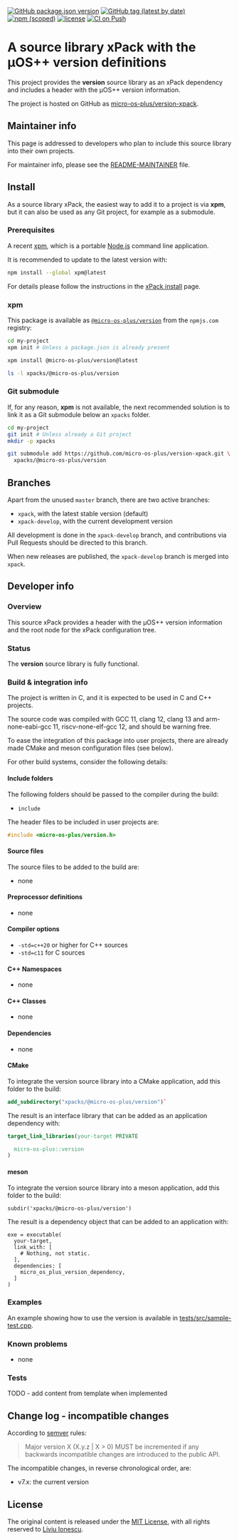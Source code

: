 [![GitHub package.json version](https://img.shields.io/github/package-json/v/micro-os-plus/version-xpack)](https://github.com/micro-os-plus/version-xpack/blob/xpack/package.json)
[![GitHub tag (latest by date)](https://img.shields.io/github/v/tag/micro-os-plus/version-xpack)](https://github.com/micro-os-plus/version-xpack/tags/)
[![npm (scoped)](https://img.shields.io/npm/v/@micro-os-plus/version.svg?color=blue)](https://www.npmjs.com/package/@micro-os-plus/version/)
[![license](https://img.shields.io/github/license/micro-os-plus/version-xpack)](https://github.com/micro-os-plus/version-xpack/blob/xpack/LICENSE)
[![CI on Push](https://github.com/micro-os-plus/version-xpack/actions/workflows/ci.yml/badge.svg)](https://github.com/micro-os-plus/version-xpack/actions/workflows/ci.yml)

# A source library xPack with the µOS++ version definitions

This project provides the **version** source library as an xPack dependency
and includes a header with the µOS++ version information.

The project is hosted on GitHub as
[micro-os-plus/version-xpack](https://github.com/micro-os-plus/version-xpack).

## Maintainer info

This page is addressed to developers who plan to include this source
library into their own projects.

For maintainer info, please see the
[README-MAINTAINER](README-MAINTAINER.md) file.

## Install

As a source library xPack, the easiest way to add it to a project is via
**xpm**, but it can also be used as any Git project, for example as a submodule.

### Prerequisites

A recent [xpm](https://xpack.github.io/xpm/),
which is a portable [Node.js](https://nodejs.org/) command line application.

It is recommended to update to the latest version with:

```sh
npm install --global xpm@latest
```

For details please follow the instructions in the
[xPack install](https://xpack.github.io/install/) page.

### xpm

This package is available as
[`@micro-os-plus/version`](https://www.npmjs.com/package/@micro-os-plus/version)
from the `npmjs.com` registry:

```sh
cd my-project
xpm init # Unless a package.json is already present

xpm install @micro-os-plus/version@latest

ls -l xpacks/@micro-os-plus/version
```

### Git submodule

If, for any reason, **xpm** is not available, the next recommended
solution is to link it as a Git submodule below an `xpacks` folder.

```sh
cd my-project
git init # Unless already a Git project
mkdir -p xpacks

git submodule add https://github.com/micro-os-plus/version-xpack.git \
  xpacks/@micro-os-plus/version
```

## Branches

Apart from the unused `master` branch, there are two active branches:

- `xpack`, with the latest stable version (default)
- `xpack-develop`, with the current development version

All development is done in the `xpack-develop` branch, and contributions via
Pull Requests should be directed to this branch.

When new releases are published, the `xpack-develop` branch is merged
into `xpack`.

## Developer info

### Overview

This source xPack provides a header with the µOS++ version information
and the root node for the xPack configuration tree.

### Status

The **version** source library is fully functional.

### Build & integration info

The project is written in C, and it is expected
to be used in C and C++ projects.

The source code was compiled with GCC 11, clang 12, clang 13
and arm-none-eabi-gcc 11, riscv-none-elf-gcc 12, and should be warning free.

To ease the integration of this package into user projects, there
are already made CMake and meson configuration files (see below).

For other build systems, consider the following details:

#### Include folders

The following folders should be passed to the compiler during the build:

- `include`

The header files to be included in user projects are:

```c++
#include <micro-os-plus/version.h>
```

#### Source files

The source files to be added to the build are:

- none

#### Preprocessor definitions

- none

#### Compiler options

- `-std=c++20` or higher for C++ sources
- `-std=c11` for C sources

#### C++ Namespaces

- none

#### C++ Classes

- none

#### Dependencies

- none

#### CMake

To integrate the version source library into a CMake application,
add this folder to the build:

```cmake
add_subdirectory("xpacks/@micro-os-plus/version")`
```

The result is an interface library that can be added as an application
dependency with:

```cmake
target_link_libraries(your-target PRIVATE

  micro-os-plus::version
)
```

#### meson

To integrate the version source library into a meson application,
add this folder to the build:

```meson
subdir('xpacks/@micro-os-plus/version')
```

The result is a dependency object that can be added
to an application with:

```meson
exe = executable(
  your-target,
  link_with: [
    # Nothing, not static.
  ],
  dependencies: [
    micro_os_plus_version_dependency,
  ]
)
```

### Examples

An example showing how to use the version is
available in
[tests/src/sample-test.cpp](tests/src/sample-test.cpp).

### Known problems

- none

### Tests

TODO - add content from template when implemented

## Change log - incompatible changes

According to [semver](https://semver.org) rules:

> Major version X (X.y.z | X > 0) MUST be incremented if any
backwards incompatible changes are introduced to the public API.

The incompatible changes, in reverse chronological order,
are:

- v7.x: the current version

## License

The original content is released under the
[MIT License](https://opensource.org/licenses/MIT/),
with all rights reserved to
[Liviu Ionescu](https://github.com/ilg-ul/).
